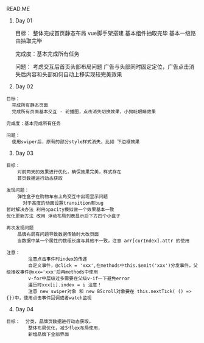 READ.ME

1.  Day 01

    目标：
      整体完成首页静态布局
      vue脚手架搭建
      基本组件抽取完毕 基本一级路由抽取完毕

    完成度：基本完成所有任务

     问题：
      考虑交互后首页头部布局问题
        广告与头部同时固定定位，广告点击消失后内容和头部如何自动上移实现较完美效果

2.   Day 02

    目标：
      完成所有静态页面
      完成所有页面基本交互 - 轮播图，点击消失切换效果，小狗眨眼睛效果

    完成度：基本完成所有任务

    问题：
      使用swiper后，原有的部分style样式消失，比如 下边框效果

3.    Day 03

    目标：
        对前两天的效果进行优化，确保效果完美，样式存在
        首页数据进行动态获取

    发现问题：
        弹性盒子在购物车右上角交互中出现显示问题
          对于高度的动画设置transition有bug
    暂时解决办法 利用opacity模拟做一个效果基本一致
    优化更新方法 改用 浮动布局列表显示后下方四个小盒子

    再次发现问题
        品牌布局有问题导致数据传输时大改页面
        当数据中某一个属性的数组长度与其他不一致，注意 arr[curIndex].attr 的使用

    注意：
            注意点击事件时index的传递
            自定义事件，@click = 'xxx',在methods中this.$emit('xxx')分发事件，父级接收事件@xxx='xxx'后再methods中使用
            v-for中层级过多需要在父级v-if一下避免error
            遍历时xxx[i].index = i 注意！
            注意 new swiper对象 和 new BScroll对象要在 this.nextTick( () => {})中，使用点击事件回调或者watch监视

4.    Day 04

    目标：  分类，品牌页数据进行动态获取。
            整体布局优化，减少flex布局使用，
            新增品牌下全部界面

